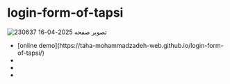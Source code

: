 # login-form-of-tapsi


![تصویر صفحه 2025-04-16 230637](https://github.com/user-attachments/assets/e4e0fc00-c6d7-403e-98bc-558b8e7c35c7)



<ul>

<li>[online demo](https://taha-mohammadzadeh-web.github.io/login-form-of-tapsi/)</li>
<li></li>
<li></li>
<li></li>


  
</ul>
